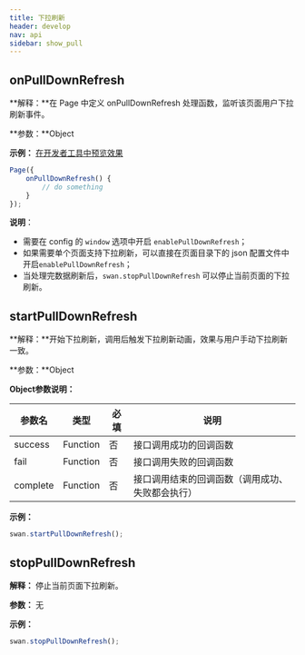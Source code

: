 ```yaml
---
title: 下拉刷新
header: develop
nav: api
sidebar: show_pull
---
```

onPullDownRefresh
---
**解释：**在 Page 中定义 onPullDownRefresh 处理函数，监听该页面用户下拉刷新事件。

**参数：**Object

**示例：**
<a href="swanide://fragment/fc0587d7ad5ffc1c3c8ad5182c14cc461548069060160" title="在开发者工具中预览效果" target="_blank">在开发者工具中预览效果 </a>
```js
Page({
    onPullDownRefresh() {
        // do something
    }
});
```
**说明**：
* 需要在 config 的 `window` 选项中开启 `enablePullDownRefresh`；
* 如果需要单个页面支持下拉刷新，可以直接在页面目录下的 json 配置文件中开启`enablePullDownRefresh`；
* 当处理完数据刷新后，`swan.stopPullDownRefresh` 可以停止当前页面的下拉刷新。

startPullDownRefresh
---
**解释：**开始下拉刷新，调用后触发下拉刷新动画，效果与用户手动下拉刷新一致。

**参数：**Object

**Object参数说明：**

|参数名 |类型  |必填  |说明|
|---- | ---- | ---- |---- |
|success| Function |   否  | 接口调用成功的回调函数|
|fail   | Function |   否  | 接口调用失败的回调函数|
|complete  |  Function  |  否  | 接口调用结束的回调函数（调用成功、失败都会执行）|

<!-- **success返回参数说明：**

|参数名 |类型  |说明|
|---- | ---- | ---- |
|errMsg | String|  接口调用结果| -->

**示例：**

```js
swan.startPullDownRefresh();
```
<!-- #### 错误码

**Andriod**

|错误码|说明|
|--|--|
|1001|执行失败 |

**iOS**

|错误码|说明|
|--|--|
|201|解析失败，请检查调起协议是否合法。| -->

 
stopPullDownRefresh
---
**解释：** 停止当前页面下拉刷新。

**参数：** 无

**示例：**

```js
swan.stopPullDownRefresh();
```
<!-- #### 错误码

**Andriod**

|错误码|说明|
|--|--|
|1001|执行失败 |

**iOS**

|错误码|说明|
|--|--|
|201|解析失败，请检查调起协议是否合法。| -->